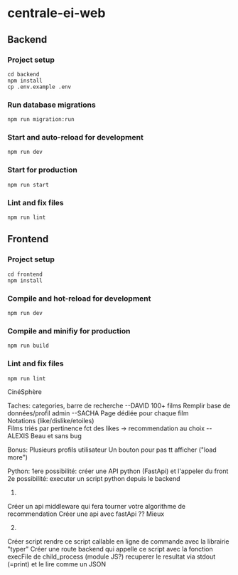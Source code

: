 # centrale-ei-web

## Backend

### Project setup

```
cd backend
npm install
cp .env.example .env
```

### Run database migrations

```
npm run migration:run
```

### Start and auto-reload for development

```
npm run dev
```

### Start for production

```
npm run start
```

### Lint and fix files

```
npm run lint
```

## Frontend

### Project setup

```
cd frontend
npm install
```

### Compile and hot-reload for development

```
npm run dev
```

### Compile and minifiy for production

```
npm run build
```

### Lint and fix files

```
npm run lint
```

CinéSphère

Taches:
categories, barre de recherche --DAVID
100+ films
Remplir base de données/profil admin --SACHA
Page dédiée pour chaque film  
Notations (like/dislike/etoiles)  
Films triés par pertinence fct des likes -> recommendation au choix --ALEXIS
Beau et sans bug

Bonus:
Plusieurs profils utilisateur
Un bouton pour pas tt afficher ("load more")

Python:
1ere possibilité: créer une API python (FastApi) et l'appeler du front
2e possibilité: executer un script python depuis le backend

1)
Créer un api middleware qui fera tourner votre algorithme de recommendation
Créer une api avec fastApi
??
Mieux

2)
Créer script
rendre ce script callable en ligne de commande avec la librairie "typer"
Créer une route backend qui appelle ce script avec la fonction execFile de child_process (module JS?)
recuperer le resultat via stdout (=print) et le lire comme un JSON